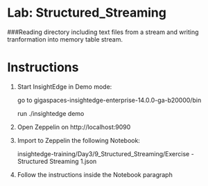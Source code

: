 # Lab: Structured_Streaming 

###Reading directory including text files from a stream and writing tranformation into  memory table stream. 

# Instructions

1. Start InsightEdge in Demo mode:

    go to gigaspaces-insightedge-enterprise-14.0.0-ga-b20000/bin

    run ./insightedge demo

2. Open Zeppelin on http://localhost:9090

3. Import to Zeppelin the following Notebook:

    insightedge-training/Day3/9_Structured_Streaming/Exercise - Structured Streaming 1.json

4. Follow the instructions inside the Notebook paragraph
